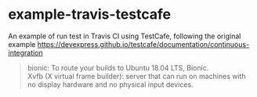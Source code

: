 # example-travis-testcafe
An example of run test in Travis CI using TestCafe, following the original example https://devexpress.github.io/testcafe/documentation/continuous-integration

> bionic: To route your builds to Ubuntu 18.04 LTS, Bionic.  
> Xvfb (X virtual frame builder): server that can run on machines with no display hardware and no physical input devices.  
>